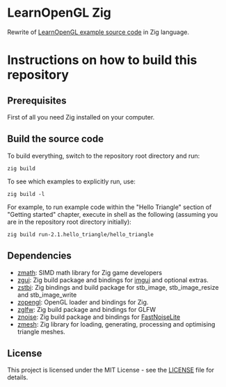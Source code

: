 # LearnOpenGL Zig

Rewrite of [LearnOpenGL example source code](https://github.com/JoeyDeVries/LearnOpenGL) in Zig language.

# Instructions on how to build this repository

## Prerequisites

First of all you need Zig installed on your computer.

## Build the source code

To build everything, switch to the repository root directory and run:

```shell
zig build
```

To see which examples to explicitly run, use:

```shell
zig build -l
```

For example, to run example code within the "Hello Triangle" section of "Getting started" chapter,
execute in shell as the following (assuming you are in the repository root directory initially):

```shell
zig build run-2.1.hello_triangle/hello_triangle
```

## Dependencies

- [zmath](https://github.com/zig-gamedev/zmath): SIMD math library for Zig game developers
- [zgui](https://github.com/zig-gamedev/zgui): Zig build package and bindings for [imgui](https://github.com/ocornut/imgui) and optional extras.
- [zstbi](https://github.com/zig-gamedev/zstbi): Zig bindings and build package for stb_image, stb_image_resize and stb_image_write
- [zopengl](https://github.com/zig-gamedev/zopengl): OpenGL loader and bindings for Zig.
- [zglfw](https://github.com/zig-gamedev/zglfw): Zig build package and bindings for GLFW 
- [znoise](https://github.com/zig-gamedev/znoise): Zig build package and bindings for [FastNoiseLite](https://github.com/Auburn/FastNoiseLite)
- [zmesh](https://github.com/zig-gamedev/zmesh): Zig library for loading, generating, processing and optimising triangle meshes.

## License

This project is licensed under the MIT License - see the [LICENSE](LICENSE) file for details.